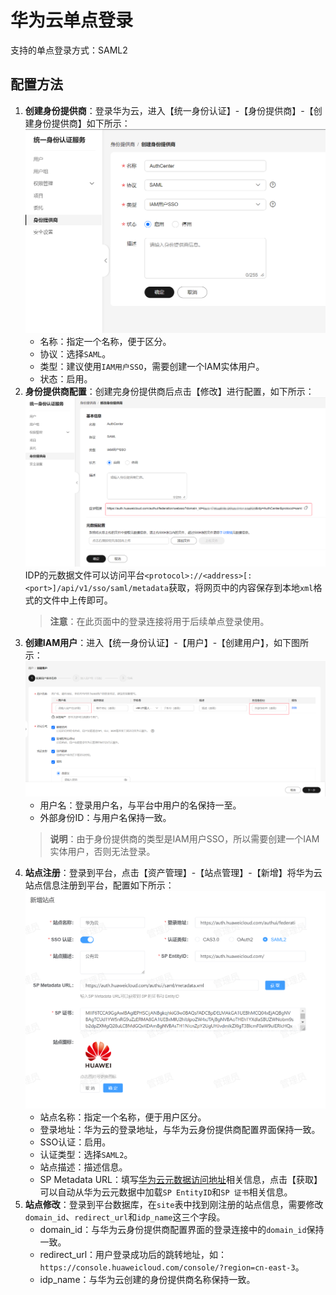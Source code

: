 # 华为云单点登录
支持的单点登录方式：SAML2
## 配置方法
1. **创建身份提供商**：登录华为云，进入【统一身份认证】-【身份提供商】-【创建身份提供商】如下所示：
![img.png](img/huawei-create-idp.jpg)
   * 名称：指定一个名称，便于区分。
   * 协议：选择`SAML`。
   * 类型：建议使用`IAM用户SSO`，需要创建一个IAM实体用户。
   * 状态：启用。
2. **身份提供商配置**：创建完身份提供商后点击【修改】进行配置，如下所示：
![img.png](img/huawei-idp-config.jpg)
   IDP的元数据文件可以访问平台`<protocol>://<address>[:<port>]/api/v1/sso/saml/metadata`获取，将网页中的内容保存到本地`xml`格式的文件中上传即可。
   > **注意**：在此页面中的登录连接将用于后续单点登录使用。
3. **创建IAM用户**：进入【统一身份认证】-【用户】-【创建用户】，如下图所示：
![img.png](img/huawei-create-user.jpg)
   * 用户名：登录用户名，与平台中用户的名保持一至。
   * 外部身份ID：与用户名保持一致。
   > **说明**：由于身份提供商的类型是IAM用户SSO，所以需要创建一个IAM实体用户，否则无法登录。
4. **站点注册**：登录到平台，点击【资产管理】-【站点管理】-【新增】将华为云站点信息注册到平台，配置如下所示：
![img.png](img/huawei-site.jpg)
   * 站点名称：指定一个名称，便于用户区分。
   * 登录地址：华为云的登录地址，与华为云身份提供商配置界面保持一致。
   * SSO认证：启用。
   * 认证类型：选择`SAML2`。
   * 站点描述：描述信息。
   * SP Metadata URL：填写[华为云元数据访问地址](https://auth.huaweicloud.com/authui/saml/metadata.xml "华为云元数据访问地址")相关信息，点击【获取】可以自动从华为云元数据中加载`SP EntityID`和`SP 证书`相关信息。
5. **站点修改**：登录到平台数据库，在`site`表中找到刚注册的站点信息，需要修改`domain_id`、`redirect_url`和`idp_name`这三个字段。
   * domain_id：与华为云身份提供商配置界面的登录连接中的`domain_id`保持一致。
   * redirect_url：用户登录成功后的跳转地址，如：`https://console.huaweicloud.com/console/?region=cn-east-3`。
   * idp_name：与华为云创建的身份提供商名称保持一致。